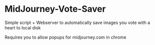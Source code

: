 # MidJourney-Vote-Saver
Simple script + Webserver to automatically save images you vote with a heart to local disk

Requires you to allow popups for midjourney.com in chrome
